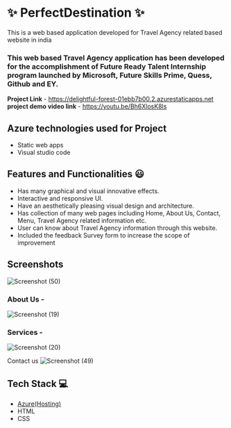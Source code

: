 # ✨ PerfectDestination  ✨

This is a web based application developed for Travel Agency related based website in india

### This web based Travel Agency application has been developed for the accomplishment of Future Ready Talent Internship program launched by Microsoft, Future Skills Prime, Quess, Github and EY.


**Project Link** - https://delightful-forest-01ebb7b00.2.azurestaticapps.net
**project demo video link** - https://youtu.be/Bh6XlosK8ls

## Azure technologies used for Project

- Static web apps
- Visual studio code 

## Features and Functionalities 😃

- Has many graphical and visual innovative effects.
- Interactive and responsive UI.
- Have an aesthetically pleasing visual design and architecture.
- Has collection of many web pages including Home, About Us, Contact, Menu, Travel Agency related information etc.
- User can know about Travel Agency information through this website.
- Included the feedback Survey form to increase the scope of improvement 

## Screenshots
![Screenshot (50)](https://user-images.githubusercontent.com/118038586/209934288-a949580e-6428-4e77-afe5-5ffbd66503a0.png)





   

### About Us -
![Screenshot (19)](https://user-images.githubusercontent.com/118038586/203481907-65f01c1f-78bc-4617-bcdf-9efb50911cea.png)



### Services -
![Screenshot (20)](https://user-images.githubusercontent.com/118038586/203481939-b03e349d-562e-4d04-93e4-c253f68b6842.png)




Contact us 
![Screenshot (49)](https://user-images.githubusercontent.com/118038586/209934484-cac3bdc7-639e-406b-81a5-c35301931b94.png)





## Tech Stack 💻

- [Azure(Hosting)](https://azure.microsoft.com/en-in/features/azure-portal/)
- HTML
- CSS
